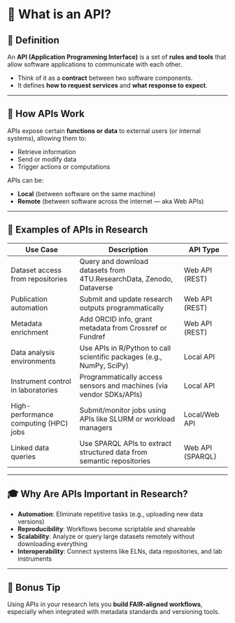 
# 🔧 What is an API?

## 📘 Definition
An **API (Application Programming Interface)** is a set of **rules and tools** that allow software applications to communicate with each other.

- Think of it as a **contract** between two software components.
- It defines **how to request services** and **what response to expect**.

---

## 🧠 How APIs Work

APIs expose certain **functions or data** to external users (or internal systems), allowing them to:
- Retrieve information
- Send or modify data
- Trigger actions or computations

APIs can be:
- **Local** (between software on the same machine)
- **Remote** (between software across the internet — aka Web APIs)

---

## 🧪 Examples of APIs in Research

| Use Case                              | Description                                                              | API Type      |
|---------------------------------------|--------------------------------------------------------------------------|---------------|
| Dataset access from repositories      | Query and download datasets from 4TU.ResearchData, Zenodo, Dataverse     | Web API (REST)|
| Publication automation                | Submit and update research outputs programmatically                      | Web API (REST)|
| Metadata enrichment                   | Add ORCID info, grant metadata from Crossref or Fundref                 | Web API (REST)|
| Data analysis environments            | Use APIs in R/Python to call scientific packages (e.g., NumPy, SciPy)   | Local API     |
| Instrument control in laboratories    | Programmatically access sensors and machines (via vendor SDKs/APIs)     | Local API     |
| High-performance computing (HPC) jobs | Submit/monitor jobs using APIs like SLURM or workload managers           | Local/Web API |
| Linked data queries                   | Use SPARQL APIs to extract structured data from semantic repositories    | Web API (SPARQL)|

---

## 🎓 Why Are APIs Important in Research?

- **Automation**: Eliminate repetitive tasks (e.g., uploading new data versions)
- **Reproducibility**: Workflows become scriptable and shareable
- **Scalability**: Analyze or query large datasets remotely without downloading everything
- **Interoperability**: Connect systems like ELNs, data repositories, and lab instruments

---

## 📎 Bonus Tip

Using APIs in your research lets you **build FAIR-aligned workflows**, especially when integrated with metadata standards and versioning tools.

